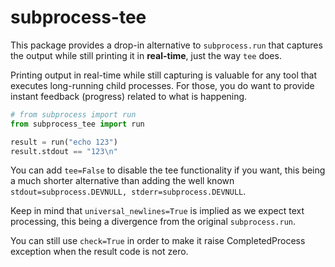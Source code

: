 # subprocess-tee

This package provides a drop-in alternative to `subprocess.run` that captures
the output while still printing it in **real-time**, just the way `tee` does.

Printing output in real-time while still capturing is valuable for any tool that
executes long-running child processes. For those, you do want to provide instant
feedback (progress) related to what is happening.

```python
# from subprocess import run
from subprocess_tee import run

result = run("echo 123")
result.stdout == "123\n"
```

You can add `tee=False` to disable the tee functionality if you want, this being
a much shorter alternative than adding the well known
`stdout=subprocess.DEVNULL, stderr=subprocess.DEVNULL`.

Keep in mind that `universal_newlines=True` is implied as we expect text
processing, this being a divergence from the original `subprocess.run`.

You can still use `check=True` in order to make it raise CompletedProcess
exception when the result code is not zero.

